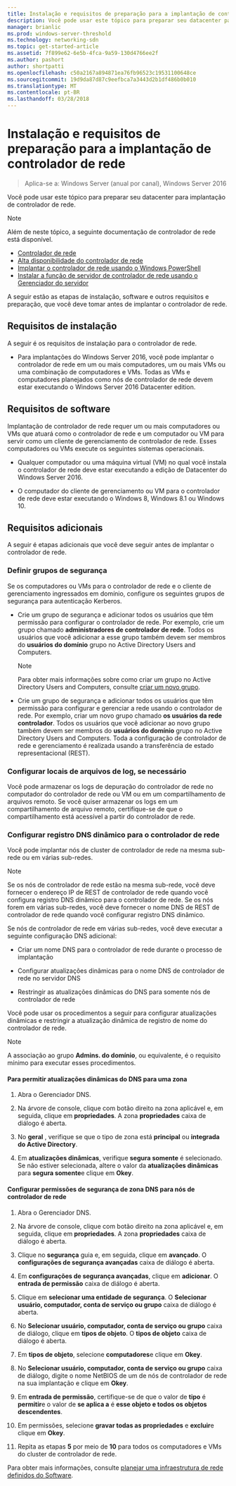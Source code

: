 ```yaml
---
title: Instalação e requisitos de preparação para a implantação de controlador de rede
description: Você pode usar este tópico para preparar seu datacenter para implantação de controlador de rede.
manager: brianlic
ms.prod: windows-server-threshold
ms.technology: networking-sdn
ms.topic: get-started-article
ms.assetid: 7f899e62-6e5b-4fca-9a59-130d4766ee2f
ms.author: pashort
author: shortpatti
ms.openlocfilehash: c50a2167a894871ea76fb96523c19531100648ce
ms.sourcegitcommit: 19d9da87d87c9eefbca7a3443d2b1df486b0b010
ms.translationtype: MT
ms.contentlocale: pt-BR
ms.lasthandoff: 03/28/2018
---
```

# <a name="installation-and-preparation-requirements-for-deploying-network-controller"></a>Instalação e requisitos de preparação para a implantação de controlador de rede

>Aplica-se a: Windows Server (anual por canal), Windows Server 2016

Você pode usar este tópico para preparar seu datacenter para implantação de controlador de rede.  
  
> [!NOTE]  
> Além de neste tópico, a seguinte documentação de controlador de rede está disponível.  
> 
> - [Controlador de rede](../technologies/network-controller/Network-Controller.md)
> - [Alta disponibilidade do controlador de rede](../technologies/network-controller/network-controller-high-availability.md)
> - [Implantar o controlador de rede usando o Windows PowerShell](../deploy/Deploy-Network-Controller-using-Windows-PowerShell.md)  
> - [Instalar a função de servidor de controlador de rede usando o Gerenciador do servidor](../technologies/network-controller/Install-the-Network-Controller-server-role-using-Server-Manager.md)  

A seguir estão as etapas de instalação, software e outros requisitos e preparação, que você deve tomar antes de implantar o controlador de rede.

## <a name="installation-requirements"></a>Requisitos de instalação

A seguir é os requisitos de instalação para o controlador de rede.

- Para implantações do Windows Server 2016, você pode implantar o controlador de rede em um ou mais computadores, um ou mais VMs ou uma combinação de computadores e VMs. Todas as VMs e computadores planejados como nós de controlador de rede devem estar executando o Windows Server 2016 Datacenter edition.

## <a name="software-requirements"></a>Requisitos de software

Implantação de controlador de rede requer um ou mais computadores ou VMs que atuará como o controlador de rede e um computador ou VM para servir como um cliente de gerenciamento de controlador de rede. Esses computadores ou VMs execute os seguintes sistemas operacionais.  

- Qualquer computador ou uma máquina virtual (VM) no qual você instala o controlador de rede deve estar executando a edição de Datacenter do Windows Server 2016.  
  
- O computador do cliente de gerenciamento ou VM para o controlador de rede deve estar executando o Windows 8, Windows 8.1 ou Windows 10.  
  
## <a name="additional-requirements"></a>Requisitos adicionais

A seguir é etapas adicionais que você deve seguir antes de implantar o controlador de rede.
  
### <a name="configure-security-groups"></a>Definir grupos de segurança
  
Se os computadores ou VMs para o controlador de rede e o cliente de gerenciamento ingressados em domínio, configure os seguintes grupos de segurança para autenticação Kerberos.

- Crie um grupo de segurança e adicionar todos os usuários que têm permissão para configurar o controlador de rede. Por exemplo, crie um grupo chamado **administradores de controlador de rede**. Todos os usuários que você adicionar a esse grupo também devem ser membros do **usuários do domínio** grupo no Active Directory Users and Computers.  
  
    > [!NOTE]  
    > Para obter mais informações sobre como criar um grupo no Active Directory Users and Computers, consulte [criar um novo grupo](https://technet.microsoft.com/en-us/library/cc783256(v=ws.10).aspx).  

- Crie um grupo de segurança e adicionar todos os usuários que têm permissão para configurar e gerenciar a rede usando o controlador de rede.  Por exemplo, criar um novo grupo chamado **os usuários da rede controlador**. Todos os usuários que você adicionar ao novo grupo também devem ser membros do **usuários do domínio** grupo no Active Directory Users and Computers. Toda a configuração de controlador de rede e gerenciamento é realizada usando a transferência de estado representacional \(REST\).

### <a name="configure-log-file-locations-if-needed"></a>Configurar locais de arquivos de log, se necessário

Você pode armazenar os logs de depuração do controlador de rede no computador do controlador de rede ou VM ou em um compartilhamento de arquivos remoto. Se você quiser armazenar os logs em um compartilhamento de arquivo remoto, certifique-se de que o compartilhamento está acessível a partir do controlador de rede.

### <a name="configure-dynamic-dns-registration-for-network-controller"></a>Configurar registro DNS dinâmico para o controlador de rede
  
Você pode implantar nós de cluster de controlador de rede na mesma sub-rede ou em várias sub-redes. 

>[!NOTE]
>Se os nós de controlador de rede estão na mesma sub-rede, você deve fornecer o endereço IP de REST de controlador de rede quando você configura registro DNS dinâmico para o controlador de rede. Se os nós forem em várias sub-redes, você deve fornecer o nome DNS de REST de controlador de rede quando você configurar registro DNS dinâmico.

Se nós de controlador de rede em várias sub-redes, você deve executar a seguinte configuração DNS adicional:

- Criar um nome DNS para o controlador de rede durante o processo de implantação

- Configurar atualizações dinâmicas para o nome DNS de controlador de rede no servidor DNS

- Restringir as atualizações dinâmicas do DNS para somente nós de controlador de rede

Você pode usar os procedimentos a seguir para configurar atualizações dinâmicas e restringir a atualização dinâmica de registro de nome do controlador de rede.

> [!NOTE]
> A associação ao grupo **Admins. do domínio**, ou equivalente, é o requisito mínimo para executar esses procedimentos.
  
#### <a name="to-allow-dns-dynamic-updates-for-a-zone"></a>Para permitir atualizações dinâmicas do DNS para uma zona

1. Abra o Gerenciador DNS.

2. Na árvore de console, clique com botão direito na zona aplicável e, em seguida, clique em **propriedades**. A zona **propriedades** caixa de diálogo é aberta.

3. No **geral** , verifique se que o tipo de zona está **principal** ou **integrada do Active Directory**.

4. Em **atualizações dinâmicas**, verifique **segura somente** é selecionado. Se não estiver selecionada, altere o valor da **atualizações dinâmicas** para **segura somente**e clique em **Okey**.

#### <a name="to-configure-dns-zone-security-permissions-for-network-controller-nodes"></a>Configurar permissões de segurança de zona DNS para nós de controlador de rede

1.  Abra o Gerenciador DNS.

2.  Na árvore de console, clique com botão direito na zona aplicável e, em seguida, clique em **propriedades**. A zona **propriedades** caixa de diálogo é aberta.

3.  Clique no **segurança** guia e, em seguida, clique em **avançado**. O **configurações de segurança avançadas** caixa de diálogo é aberta.

4. Em **configurações de segurança avançadas**, clique em **adicionar**. O **entrada de permissão** caixa de diálogo é aberta.
  
5. Clique em **selecionar uma entidade de segurança**. O **Selecionar usuário, computador, conta de serviço ou grupo** caixa de diálogo é aberta.

6. No **Selecionar usuário, computador, conta de serviço ou grupo** caixa de diálogo, clique em **tipos de objeto**. O **tipos de objeto** caixa de diálogo é aberta. 

7. Em **tipos de objeto**, selecione **computadores**e clique em **Okey**.

8. No **Selecionar usuário, computador, conta de serviço ou grupo** caixa de diálogo, digite o nome NetBIOS de um de nós de controlador de rede na sua implantação e clique em **Okey**.

9. Em **entrada de permissão**, certifique-se de que o valor de **tipo** é **permitir**e o valor de **se aplica a** é **esse objeto e todos os objetos descendentes**.
  
10. Em permissões, selecione **gravar todas as propriedades** e **excluir**e clique em **Okey**.

11. Repita as etapas **5** por meio de **10** para todos os computadores e VMs do cluster de controlador de rede.

Para obter mais informações, consulte [planejar uma infraestrutura de rede definidos do Software](https://technet.microsoft.com/windows-server-docs/networking/sdn/plan/plan-a-software-defined-network-infrastructure).
